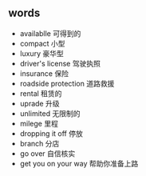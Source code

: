 ## words
* availablle 可得到的  
* compact 小型  
* luxury 豪华型  
* driver's license 驾驶执照  
* insurance 保险
* roadside protection 道路救援  
* rental 租赁的  
* uprade 升级
* unlimited 无限制的  
* milege 里程  
* dropping it off 停放  
* branch  分店  
* go over 自信核实
* get you on your way 帮助你准备上路  
